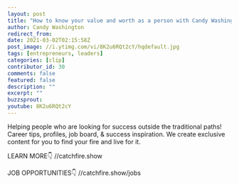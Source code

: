 ```yaml
---
layout: post
title: "How to know your value and worth as a person with Candy Washington"
author: Candy Washington
redirect_from:
date: 2021-03-02T02:15:58Z
post_image: //i.ytimg.com/vi/8K2u6RQt2cY/hqdefault.jpg
tags: [entrepreneurs, leaders]
categories: [clip]
contributor_id: 30
comments: false
featured: false
description: ""
excerpt: ""
buzzsprout: 
youtube: 8K2u6RQt2cY
---
```

Helping people who are looking for success outside the traditional paths!
Career tips, profiles, job board, & success inspiration.
We create exclusive content for you to find your fire and live for it.

LEARN MORE👇
//catchfire.show

JOB OPPORTUNITIES👇
//catchfire.show/jobs